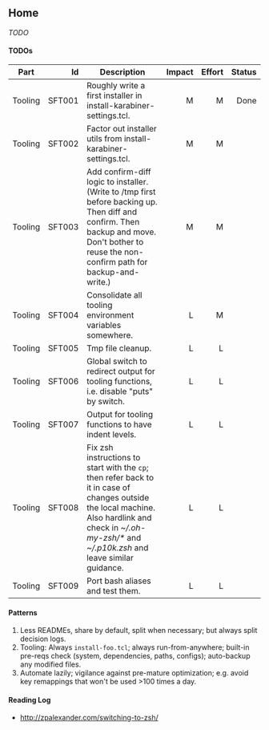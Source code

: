 ## Home

_TODO_

#### TODOs

| Part | Id | Description | Impact | Effort | Status |
| - | -: | - | -: | -: | -: |
| Tooling | SFT001 | Roughly write a first installer in install-karabiner-settings.tcl. | M | M | Done |
| Tooling | SFT002 | Factor out installer utils from install-karabiner-settings.tcl. | M | M | |
| Tooling | SFT003 | Add confirm-diff logic to installer. (Write to /tmp first before backing up. Then diff and confirm. Then backup and move. Don't bother to reuse the non-confirm path for backup-and-write.) | M | M | |
| Tooling | SFT004 | Consolidate all tooling environment variables somewhere. | L | M | |
| Tooling | SFT005 | Tmp file cleanup. | L |L | |
| Tooling | SFT006 | Global switch to redirect output for tooling functions, i.e. disable "puts" by switch. | L | L | |
| Tooling | SFT007 | Output for tooling functions to have indent levels. | L | L | |
| Tooling | SFT008 | Fix zsh instructions to start with the `cp`; then refer back to it in case of changes outside the local machine. Also hardlink and check in _~/.oh-my-zsh/*_ and _~/.p10k.zsh_ and leave similar guidance. | L | L | |
| Tooling | SFT009 | Port bash aliases and test them. | L | L | |

#### Patterns

1. Less READMEs, share by default, split when necessary; but always split decision logs.
1. Tooling: Always `install-foo.tcl`; always run-from-anywhere; built-in pre-reqs check (system, dependencies, paths, configs); auto-backup any modified files.
1. Automate lazily; vigilance against pre-mature optimization; e.g. avoid key remappings that won't be used >100 times a day.

#### Reading Log

- http://zpalexander.com/switching-to-zsh/
